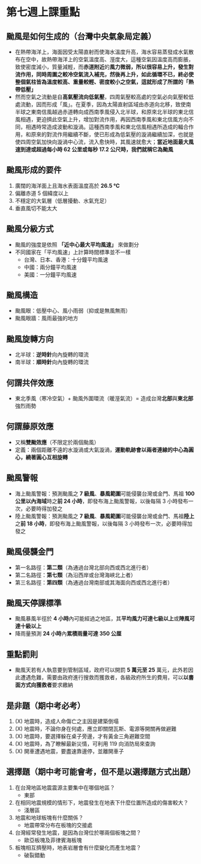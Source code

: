 # 第七週上課重點
## 颱風是如何生成的（台灣中央氣象局定義）
* 在熱帶海洋上，海面因受太陽直射而使海水溫度升高，海水容易蒸發成水氣散布在空中，故熱帶海洋上的空氣溫度高、溼度大，這種空氣因溫度高而膨脹，致使密度減小，質量減輕，而**赤道附近**的**風力微弱，所以很容易上升，發生對流作用，同時周圍之較冷空氣流入補充，然後再上升，如此循環不已，終必使整個氣柱皆為溫度較高、重量較輕、密度較小之空氣，這就形成了所謂的「熱帶低壓」**
* 然而空氣之流動是自**高氣壓流向低氣壓**，四周氣壓較高處的空氣必向氣壓較低處流動，因而形成「風」。在夏季，因為太陽直射區域由赤道向北移，致使南半球之東南信風越過赤道轉向成西南季風侵入北半球，和原來北半球的東北信風相遇，更迫擠此空氣上升，增加對流作用，再因西南季風和東北信風方向不同，相遇時常造成波動和漩渦。這種西南季風和東北信風相遇所造成的輻合作用，和原來的對流作用繼續不斷，使已形成為低氣壓的漩渦繼續加深，也就是使四周空氣加快向漩渦中心流，流入愈快時，其風速就愈大；**當近地面最大風速到達或超過每小時 62 公里或每秒 17.2 公尺時，我們就稱它為颱風**

## 颱風形成的要件
1. 廣闊的海洋面上且海水表面溫度高於 **26.5 ℃**
2. 偏離赤道 5 個緯度以上
3. 不穩定的大氣層（低層擾動、水氣充足）
4. 垂直風切不能太大

## 颱風分級方式
* 颱風的強度是依照 **「近中心最大平均風速」** 來做劃分
* 不同國家在「平均風速」上計算時間標準並不一樣
    * 台灣、日本、香港：十分鐘平均風速
    * 中國：兩分鐘平均風速
    * 美國：一分鐘平均風速

## 颱風構造
* 颱風眼：低壓中心、風小雨弱（抑或是無風無雨）
* 颱風眼牆：風雨最強的地方

## 颱風旋轉方向
* 北半球：**逆時針**向內旋轉的環流
* 南半球：**順時針**向內旋轉的環流

## 何謂共伴效應
* 東北季風（寒冷空氣）+ 颱風外圍環流（暖溼氣流）= 造成台灣**北部**與**東北部**強烈雨勢

## 何謂藤原效應
* 又稱**雙颱效應**（不限定於兩個颱風）
* 定義：兩個距離不遠的水漩渦或大氣漩渦，**運動軌跡會以兩者連線的中心為圓心，繞著圓心互相旋轉**

## 颱風警報
* 海上颱風警報：預測颱風之 **7 級風**、**暴風範圍**可能侵襲台灣或金門、馬祖 **100 公里以內海域**時之**前 24 小時**，即發布海上颱風警報，以後每隔 3 小時發布一次，必要時得加發之
* 陸上颱風警報：預測颱風之 **7 級風**、**暴風範圍**可能侵襲台灣或金門、馬祖**陸上**之**前 18 小時**，即發布海上颱風警報，以後每隔 3 小時發布一次，必要時得加發之

## 颱風侵襲金門
* 第一名路徑：**第二類**（為通過台灣北部向西或西北進行者）
* 第二名路徑：**第七類**（為沿西岸或台灣海峽北上者）
* 第三名路徑：**第四類**（為通過台灣南部或其海面向西或西北進行者）

## 颱風天停課標準
* 颱風暴風半徑於 **4 小時**內可能經過之地區，其**平均風力可達七級以上**或**陣風可達十級以上**
* 降雨量預測 **24 小時**內**累積雨量可達 350 公厘**

## 重點罰則
* 颱風天若有人執意要到管制區域，政府可以開罰 **5 萬元至 25** 萬元，此外若因此遭遇危難，需要由政府進行搜救而獲救者，各級政府所生的費用，可以**以書面方式向獲救者**要求繳納

## 是非題（期中考必考）
1. (X) 地震時，造成人命傷亡之主因是建築倒塌
2. (X) 地震時，不論你身在何處，應立即關閉瓦斯、電源等開關再做避難
3. (X) 地震時，要選擇躲在桌子旁邊，才有黃金三角避難空間
4. (X) 地震時，為了瞭解最新災情，可利用 119 向消防局來查詢
5. (X) 開車遭遇地震，要盡速靠邊停，並離開車子

## 選擇題（期中考可能會考，但不是以選擇題方式出題）
1. 在台灣地區地震震源主要集中在哪個地區？
    * 東部
2. 在相同地震規模的情形下，地震發生在地表下什麼位置所造成的傷害較大？
    * 淺層區
3. 地震和地球板塊有什麼關係？
    * 地震帶常分布在板塊的交接處
4. 台灣經常發生地震，是因為台灣位於哪兩個板塊之間？
    * 歐亞板塊及菲律賓海板塊
5. 板塊相互擠壓時，地表岩層會有什麼變化而產生地震？
    * 破裂錯動